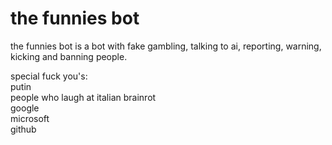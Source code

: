 # the funnies bot

the funnies bot is a bot with fake gambling, talking to ai, reporting, warning, kicking and banning people.

special fuck you's:<br/>
putin<br/>
people who laugh at italian brainrot<br/>
google<br/>
microsoft<br/>
github<br/>
